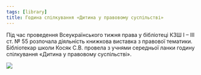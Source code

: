 ```yaml
---
tags: [library]
title: Година спілкування «Дитина у правовому суспільстві»
---
```


Під час проведення Всеукраїнського тижня права у бібліотеці КЗШ І – ІІІ ст. № 55 розпочала діяльність книжкова виставка з правової тематики. Бібліотекар школи Косяк С.В. провела з учнями середньої ланки годину спілкування «Дитина у правовому суспільстві».

![](1.webp)
